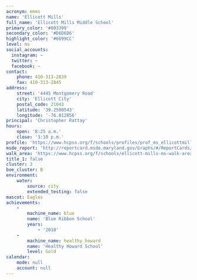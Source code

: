 ```yaml
---
acronym: emms
name: 'Ellicott Mills'
full_name: 'Ellicott Mills Middle School'
primary_color: '#003399'
secondary_color: '#D6D6D6'
highlight_color: '#6699CC'
level: ms
social_accounts:
  instagram: ~
  twitter: ~
  facebook: ~
contact:
    phone: 410-313-2839
    fax: 410-313-2845
address:
    street: '4445 Montgomery Road'
    city: 'Ellicott City'
    postal_code: 21043
    latitude: '39.2500543'
    longitude: '-76.812856'
principal: 'Christopher Rattay'
hours:
    open: '8:25 a.m.'
    close: '3:10 p.m.'
profile: 'https://www.hcpss.org/f/schools/profiles/prof_ms_ellicottmills.pdf'
msde_report: 'http://reportcard.msde.maryland.gov/Graphs/#/ReportCards/ReportCardSchool/1//1/13/0202/'
walk_area: 'https://www.hcpss.org/f/schools/ellicott-mills-ms-walk-area.pdf'
title_1: false
cluster: 3
boe_cluster: B
environment:
    water:
        source: city
        extended_testing: false
mascot: Eagles
achievements:
    -
        machine_name: blue
        name: 'Blue Ribbon School'
        years:
            - '2010'
    -
        machine_name: healthy_howard
        name: 'Healthy Howard School'
        level: Gold
calendar:
    mode: null
    account: null
---
```

